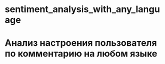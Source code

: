 # sentiment_analysis_with_any_language
# Анализ настроения пользователя по комментарию на любом языке
